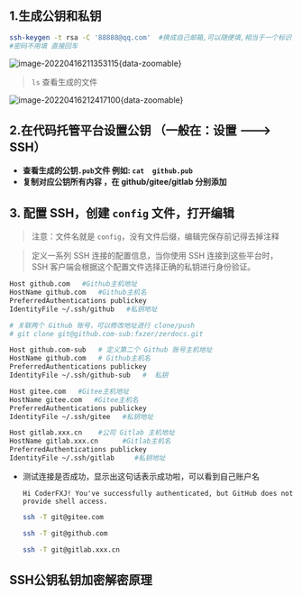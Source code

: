 ## 1.生成公钥和私钥

```zsh
ssh-keygen -t rsa -C '88888@qq.com'  #换成自己邮箱,可以随便填,相当于一个标识
#密码不用填 直接回车
```

![image-20220416211353115](https://zerdocs.oss-cn-shanghai.aliyuncs.com/interview/48.png){data-zoomable}

> `ls` 查看生成的文件

![image-20220416212417100](https://zerdocs.oss-cn-shanghai.aliyuncs.com/interview/lssh.png){data-zoomable}

## 2.在代码托管平台设置公钥 （一般在：设置 ---> SSH）

- **查看生成的公钥`.pub`文件 例如: `cat  github.pub`**
- **复制对应公钥所有内容 ，在 github/gitee/gitlab 分别添加**

## 3. 配置 SSH，创建 `config` 文件，打开编辑

> 注意：文件名就是 `config`，没有文件后缀，编辑完保存前记得去掉注释

> 定义一系列 SSH 连接的配置信息，当你使用 SSH 连接到这些平台时，SSH 客户端会根据这个配置文件选择正确的私钥进行身份验证。

```zsh
Host github.com   #Github主机地址
HostName github.com   #Github主机名
PreferredAuthentications publickey
IdentityFile ~/.ssh/github   #私钥地址

# 关联两个 Github 账号，可以修改地址进行 clone/push
# git clone git@github.com-sub:fxzer/zerdocs.git

Host github.com-sub   # 定义第二个 Github 账号主机地址
HostName github.com   # Github主机名
PreferredAuthentications publickey
IdentityFile ~/.ssh/github-sub   #  私钥

Host gitee.com   #Gitee主机地址
HostName gitee.com   #Gitee主机名
PreferredAuthentications publickey
IdentityFile ~/.ssh/gitee   #私钥地址

Host gitlab.xxx.cn    #公司 Gitlab 主机地址
HostName gitlab.xxx.cn      #Gitlab主机名
PreferredAuthentications publickey
IdentityFile ~/.ssh/gitlab     #私钥地址
```

- 测试连接是否成功，显示出这句话表示成功啦，可以看到自己账户名

  `Hi CoderFXJ! You've successfully authenticated, but GitHub does not provide shell access.`

  ```zsh
  ssh -T git@gitee.com

  ssh -T git@github.com

  ssh -T git@gitlab.xxx.cn
  ```

## SSH公钥私钥加密解密原理
